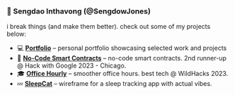 <h3>🌱 Sengdao Inthavong (@SengdowJones) </h3>

i break things (and make them better). check out some of my projects below:

- 💻 **[Portfolio](https://sengdao.dev)** – personal portfolio showcasing selected work and projects
- 📃 **[No-Code Smart Contracts](https://github.com/ahkim3/google-hackathon-23)** – no-code smart contracts. 2nd runner-up @ Hack with Google 2023 - Chicago.  
- 🎓 **[Office Hourly](https://github.com/rakermanfoundation/office-hourly)** – smoother office hours. best tech @ WildHacks 2023.  
- 💤 **[SleepCat](https://www.figma.com/proto/2DXttcOfwTvvgsalFSX2mI/Assignments?node-id=119-420&node-type=canvas&scaling=scale-down&content-scaling=fixed&page-id=119%3A52&starting-point-node-id=119%3A420)** – wireframe for a sleep tracking app with actual vibes.  

<!--
**SengdowJones/SengdowJones** is a ✨ _special_ ✨ repository because its `README.md` (this file) appears on your GitHub profile.

Here are some ideas to get you started:

- 🔭 I’m currently working on ...
- 🌱 I’m currently learning ...
- 👯 I’m looking to collaborate on ...
- 🤔 I’m looking for help with ...
- 💬 Ask me about ...
- 📫 How to reach me: ...
- 😄 Pronouns: ...
- ⚡ Fun fact: ...
-->
